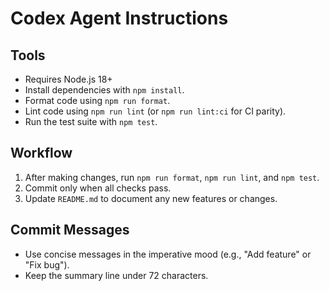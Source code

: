 # Codex Agent Instructions

## Tools

- Requires Node.js 18+
- Install dependencies with `npm install`.
- Format code using `npm run format`.
- Lint code using `npm run lint` (or `npm run lint:ci` for CI parity).
- Run the test suite with `npm test`.

## Workflow

1. After making changes, run `npm run format`, `npm run lint`, and `npm test`.
2. Commit only when all checks pass.
3. Update `README.md` to document any new features or changes.

## Commit Messages

- Use concise messages in the imperative mood (e.g., "Add feature" or "Fix bug").
- Keep the summary line under 72 characters.
